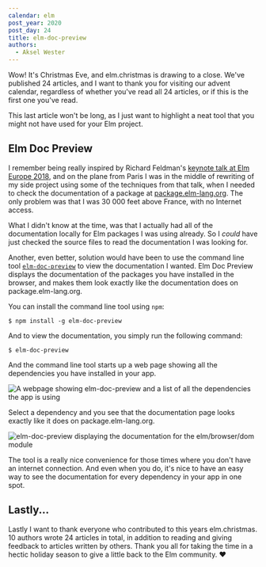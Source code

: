 ```yaml
---
calendar: elm
post_year: 2020
post_day: 24
title: elm-doc-preview
authors:
  - Aksel Wester
---
```

Wow! It's Christmas Eve, and elm.christmas is drawing to a close. We've published 24 articles, and I want to thank you for visiting our advent calendar, regardless of whether you've read all 24 articles, or if this is the first one you've read.

This last article won't be long, as I just want to highlight a neat tool that you might not have used for your Elm project.

## Elm Doc Preview

I remember being really inspired by Richard Feldman's [keynote talk at Elm Europe 2018](https://youtu.be/x1FU3e0sT1I), and on the plane from Paris I was in the middle of rewriting of my side project using some of the techniques from that talk, when I needed to check the documentation of a package at [package.elm-lang.org](https://package.elm-lang.org). The only problem was that I was 30 000 feet above France, with no Internet access.

What I didn't know at the time, was that I actually had all of the documentation locally for Elm packages I was using already. So I _could_ have just checked the source files to read the documentation I was looking for.

Another, even better, solution would have been to use the command line tool [`elm-doc-preview`](https://github.com/dmy/elm-doc-preview) to view the documentation I wanted. Elm Doc Preview displays the documentation of the packages you have installed in the browser, and makes them look exactly like the documentation does on package.elm-lang.org.

You can install the command line tool using `npm`:

```
$ npm install -g elm-doc-preview
```

And to view the documentation, you simply run the following command:

```
$ elm-doc-preview
```

And the command line tool starts up a web page showing all the dependencies you have installed in your app.

![A webpage showing elm-doc-preview and a list of all the dependencies the app is using](/assets/elm-doc-preview-1.png)

Select a dependency and you see that the documentation page looks exactly like it does on package.elm-lang.org.


![elm-doc-preview displaying the documentation for the elm/browser/dom module](/assets/elm-doc-preview-2.png)

The tool is a really nice convenience for those times where you don't have an internet connection. And even when you do, it's nice to have an easy way to see the documentation for every dependency in your app in one spot.

## Lastly...

Lastly I want to thank everyone who contributed to this years elm.christmas. 10 authors wrote 24 articles in total, in addition to reading and giving feedback to articles written by others. Thank you all for taking the time in a hectic holiday season to give a little back to the Elm community. ❤️
